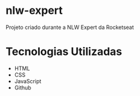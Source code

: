 # nlw-expert
Projeto criado durante a NLW Expert da Rocketseat

# Tecnologias Utilizadas
- HTML
- CSS
- JavaScript
- Github
